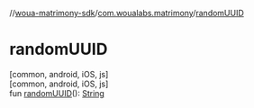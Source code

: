 //[woua-matrimony-sdk](../../index.md)/[com.woualabs.matrimony](index.md)/[randomUUID](random-u-u-i-d.md)

# randomUUID

[common, android, iOS, js]\
[common, android, iOS, js]\
fun [randomUUID](random-u-u-i-d.md)(): [String](https://kotlinlang.org/api/latest/jvm/stdlib/kotlin/-string/index.html)
